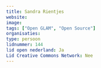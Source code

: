 ```yaml
---
title: Sandra Rientjes
website: 
image: 
tags: ["Open GLAM", "Open Source"]
organisaties:
type: persoon
lidnummer: 144
lid open nederland: Ja
Lid Creative Commons Network: Nee
---
```


